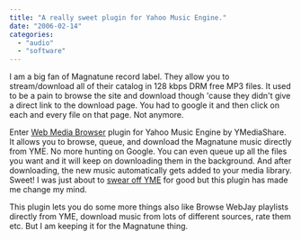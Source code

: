 ```yaml
---
title: "A really sweet plugin for Yahoo Music Engine."
date: "2006-02-14"
categories: 
  - "audio"
  - "software"
---
```


I am a big fan of Magnatune record label. They allow you to stream/download all of their catalog in 128 kbps DRM free MP3 files. It used to be a pain to browse the site and download though 'cause they didn't give a direct link to the download page. You had to google it and then click on each and every file on that page. Not anymore.

Enter [Web Media Browser](http://www.ymediashare.com/mediabrowser/) plugin for Yahoo Music Engine by YMediaShare. It allows you to browse, queue, and download the Magnatune music directly from YME. No more hunting on Google. You can even queue up all the files you want and it will keep on downloading them in the background. And after downloading, the new music automatically gets added to your media library. Sweet! I was just about to [swear off YME](http://manishbansal.wordpress.com/2005/05/12/why-itunes-worked-and-why-yahoo-music-would-work-too/) for good but this plugin has made me change my mind.

This plugin lets you do some more things also like Browse WebJay playlists directly from YME, download music from lots of different sources, rate them etc. But I am keeping it for the Magnatune thing.
